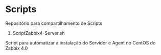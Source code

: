 # Scripts

Repositório para compartilhamento de Scripts

1) ScriptZabbix4-Server.sh

Script para automatizar a instalação do Servidor e Agent no CentOS do Zabbix 4.0
